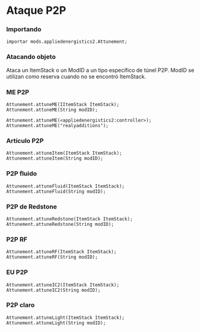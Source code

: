 # Ataque P2P

### Importando

```zenscript
importar mods.appliedenergistics2.Attunement;
```

### Atacando objeto

Ataca un ItemStack o un ModID a un tipo específico de túnel P2P. ModID se utilizan como reserva cuando no se encontró ItemStack.

### ME P2P

```zenscript
Attunement.attuneME(IItemStack ItemStack);
Attunement.attuneME(String modID);

Attunement.attuneME(<appliedenergistics2:controller>);
Attunement.attuneME("realyadditions");
```

### Artículo P2P

```zenscript
Attunement.attuneItem(ItemStack ItemStack);
Attunement.attuneItem(String modID);
```

### P2P fluido

```zenscript
Attunement.attuneFluid(ItemStack ItemStack);
Attunement.attuneFluid(String modID);
```

### P2P de Redstone

```zenscript
Attunement.attuneRedstone(ItemStack ItemStack);
Attunement.attuneRedstone(String modID);
```

### P2P RF

```zenscript
Attunement.attuneRF(ItemStack ItemStack);
Attunement.attuneRF(String modID);
```

### EU P2P

```zenscript
Attunement.attuneIC2(ItemStack ItemStack);
Attunement.attuneIC2(String modID);
```

### P2P claro

```zenscript
Attunement.attuneLight(ItemStack ItemStack);
Attunement.attuneLight(String modID);
```